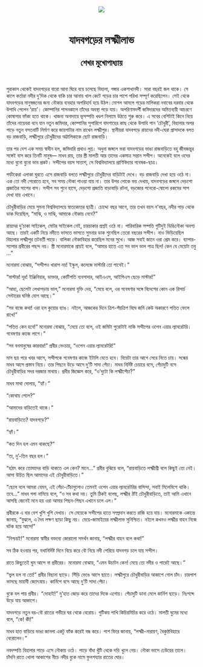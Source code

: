 <div align=center> <img src="../../metadata/images/rabibasariya/যাদবগড়ের-লক্ষ্মীলাভ-শেখর-মুখোপাধ্যায়.jpg" align="center"></div><br><h1 align=center>যাদবগড়ের লক্ষ্মীলাভ</h1>
<h2 align=center>শেখর মুখোপাধ্যায়</h2><br>

পুরাকাল থেকেই যাদবগড়ের বারো আনা ঘিরে বয়ে চলেছে বিহালা, গঙ্গার একশাখানদী। সারা বছরই জল থাকে। সে কালে কর্তারা নদীর দু’দিক থেকে বাকি চার আনায় খাল কেটে গড়ের চার পাশে পরিখা সম্পূর্ণ করেছিলেন। সেই থেকে যাদবগড়ের মানুষজনের জন্য নৌকার ব্যবহার অপরিহার্য হয়ে উঠল।মোগল আমলে গড়ের মালিকরা নবাবের দরবার থেকে উপাধি পেলেন ‘রায়’। কোম্পানির শাসনকালে তাঁদের অবস্থা পড়ে যায়। অপরিণামদর্শী জমিদারদের অমিতব্যয়ী আচরণে কোষাগার ফাঁকা হতে থাকে। খাজনা অনাদায়ে ভূসম্পত্তি খণ্ডশ নিলামে উঠতে শুরু করে। এ সবের বেশিটাই কিনে নিয়ে তাঁদের নায়েবরা বনে যান নতুন জমিদার, কোম্পানির সুপারিশে বাদশাহের কাছ থেকে উপাধি পান ‘চৌধুরী’, বিহালার অপর পাড়ে নতুন বসতবাটি নির্মাণ করে জায়গাটার নাম রাখেন লক্ষ্মীপুর। স্থানীয়রা যাদবগড়ে রায়দের নদী-ঘেরা প্রাসাদকে বলত বড় রাজবাড়ি, লক্ষ্মীপুরে চৌধুরীদের অট্টালিকাকে ছোট রাজবাড়ি।

তার পর দেশ এক সময় স্বাধীন হল, জমিদারি প্রথাও লুপ্ত। অধুনা জঙ্গলে ভরা যাদবগড়ের ভাঙা রাজবাড়িতে বহু জীবজন্তুর সঙ্গেই বাস করে তিনটি মানুষ— মাধব রায়, তার স্ত্রী মালতী আর তাদের একমাত্র সন্তান সন্দীপ। অনেকেই বলে ওদের মধ্যে বুনো বুনো ভাব প্রকট। সন্দীপের বয়স সাতাশ, সে বিশ্ববিদ্যালয়ে প্রাণিবিদ্যার গবেষক-ছাত্র।

পর্যটকেরা এলাকা ঘুরতে এসে রাজবাড়ি বলতে লক্ষ্মীপুরে চৌধুরীদের বাড়িটাই দেখে। বড় রাজবাড়ি দেখা হয়ে ওঠে না। এক তো নদী পেরোতে হবে, সব সময় নৌকা পাওয়া যায় না। তার উপর লোকে ভয় দেখায়, যাদবগড়ের জঙ্গলে দেড়শো প্রজাতির সাপের বাস। সন্দীপ সব শুনে হাসে, দেড়শো প্রজাতি বাড়াবাড়ি রটনা, বড়জোর পনেরো-ষোলো রকমের সাপ দেখা যায় এখানে।

চৌধুরীবাড়ির মেয়ে সুমনা বিশ্ববিদ্যালয়ে স্নাতকোত্তর ছাত্রী। চোদ্দো বছর আগে, তার তখন বয়স ন’বছর, নদীর পাড় থেকে ডাক দিয়েছিল, “মাঝি, ও মাঝি, আমাকে নৌকায় নেবে?”

রায়দের দু’চাকা সাইকেল, মোটর সাইকেল নেই, চারচাকার প্রশ্নই ওঠে না। পারিবারিক সম্পত্তি গুটিদুই ডিঙিনৌকা অবশ্য আছে। তারই একটি নিয়ে নদীতে ভাসতে ভাসতে সুমনার ডাক শুনেছিল তেরো বছরের সন্দীপ। নাও ভিড়িয়েছিল বিহালার লক্ষ্মীপুর তটবর্তী পাড়ে। বালিকা নৌকাবিহার করেছিল মনের সুখে। আজ সবাই জানে ওরা প্রেম করে। ব্যাপার-স্যাপার প্রবীরের পছন্দ নয়। স্ত্রী মনোরমাকে প্রায়ই বলে, “আমার হাতে এত সব ভাল ভাল পাত্র ছিল! কেন যে মেয়েটা তবু …”

মনোরমা বোঝায়, “সন্দীপও খারাপ নয়! ইস্কুল, কলেজে মাস্টারি তো পাবেই।”

“মাস্টার! দূর! ইঞ্জিনিয়ার, ডাক্তার, কোটিপতি ব্যবসাদার, আইএএস, আইপিএস ছেড়ে মাস্টার!”

“আহা, ছেলেটা লেখাপড়ায় ভাল,” মনোরমা যুক্তি দেয়, “মেয়ে বলে, ওর গবেষণার সঙ্গে বিদেশের কোন এক রিসার্চ সেন্টারের ঘনিষ্ঠ যোগ আছে।”

“সব বাজে কথা! ওরা হল কুয়োর ব্যাঙ। নইলে, আজকের দিনে ত্রিশ-পঁয়ত্রিশ বিঘে জমি কেউ অকারণে পতিত ফেলে রাখে!”

“পতিত কেন হবে!” মনোরমা বোঝায়, “মেয়ে তো বলে, ওই জমিটা পুরোটাই নাকি সন্দীপের ওপেন এয়ার ল্যাবরেটরি। গবেষণার কাজে লাগে।”

“সব বনমানুষের কারবার!” প্রবীর ভেংচায়, “ওপেন এয়ার ল্যাবরেটরি!”

মাস ছয় পরে খবর আসে, সন্দীপকে গবেষণার কাজে ইটালি যেতে হবে। বিয়েটা তার আগে সেরে নিতে চায়। সন্ধেয় মাধব আসে প্রস্তাব নিয়ে। তার পিছনে উড়ে আসে দু’টি সাদা পেঁচা। মাধব নির্দিষ্ট চেয়ারে বসে, পেঁচাদুটি বসে চৌধুরীবাড়ির সদর দরজার মাথায়। প্রবীর জিজ্ঞেস করে, “ও’দুটো কি লক্ষ্মীপেঁচা?”

মাধব মাথা দোলায়, “হ্যাঁ।”

“কোথায় পেলে?”

“আমাদের বাড়িতেই থাকে।”

“রায়বাড়িতে? যাদবগড়ে?”

“হ্যাঁ।”

“কত দিন হল এমন থাকছে?”

“তা, দু’-তিন বছর হল।”

“হঠাৎ করে তোমাদের বাড়ি থাকতে এল কেন? মানে...” প্রবীর বুঝিয়ে বলে, “রায়বাড়িতে লক্ষ্মীশ্রী বলে কিছুই তো নেই। আসা উচিত ছিল আমাদের এই চৌধুরীবাড়িতে।”

“ছেলে বলে আমরা যেমন, এই পেঁচা-টেঁচাগুলোও তেমনই ওপেন এয়ার ল্যাবরেটরির বাসিন্দা, সবাই মিলেমিশে থাকি। তবে...” মাধব গলা নামিয়ে বলে, “ও সব কথা নয়। তুমি ঠিকই বলেছ, লক্ষ্মীর ঠাঁই চৌধুরীবাড়িতে, তাই আমি এখানে আসছি জেনেই মনে হয় ওরা আমার পিছন-পিছন এখানে চলে এল।”

প্রবীরকে এ বার বেশ খুশি খুশি দেখায়। সে মেয়েকে সন্দীপের হাতে সম্প্রদান করতে রাজি হয়ে যায়। মনোরমাকে একান্তে জানায়, “বুঝলে, এ দৈব লক্ষণ ছাড়া কিছু নয়। মেয়ে-জামাইয়ের লক্ষ্মীলাভ সুনিশ্চিত। নইলে কখনও লক্ষ্মীর বাহন নিজে ঘটক হয়ে আসে!”

“নিশ্চয়ই!” মনোরমা স্বামীর বক্তব্যে জোরালো সমর্থন জানায়, “লক্ষ্মীর বাহন বলে কথা!”

সব ঠিক হওয়ার পর, যথানির্দিষ্ট দিনে বিয়ে করে বৌ নিয়ে নদী পেরিয়ে যাদবগড় চলে যায় সন্দীপ।

রাতে কিছুতেই ঘুম আসে না প্রবীরের। মনোরমা বোঝায়, “এমন উচাটন কেন! মেয়ে তো নদীর ও পারেই আছে।”

“ভুল হল না তো!” প্রবীর বিছানা ছাড়ে। সিঁড়ি ভেঙে আসে ছাতে। লক্ষ্মীপুরে চৌধুরীবাড়ির আকাশে গোল চাঁদ। চারপাশ ভাসছে মায়াবী জ্যোৎস্নায়। কার্নিশে বসে আছে দু’টি সাদা পেঁচা।

বুকে বল পায় প্রবীর। “দোহাই!” দু’হাত জোড় করে তাদের দিকে এগোয়। পেঁচাদুটি ডানা মেলে কার্নিশ ছাড়ে। নিঃশব্দে উড়ে যায় আকাশে।

যাদবগড়ে নতুন বর-বৌ রাতের গভীরে ঘর থেকে বেরোয়। গুটিকয় পাখি কিচিরমিচির করে ওঠে। মালতী ঘুমের মধ্যে বলে, “কে! কী!”

মাধব হাত বাড়িয়ে ভাঙা জানলা একটু ফাঁক করেই বন্ধ করে। পাশ ফিরে জানায়, “লক্ষ্মী-নারায়ণ, বৈকুণ্ঠবিহারে বেরোলেন।”

নবদম্পতি বিহালার পাড়ে এসে নৌকায় ওঠে। পাড়ে বাঁধা খুঁটি থেকে দড়ি খুলে নেয়। নৌকা ভাসে ঢেউয়ের তালে। চাঁদনি রাতে খোলা আকাশের নীচে নদীর বুকে নামে ফুলশয্যার রাতের ঘোর।

